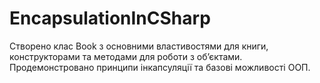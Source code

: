 # EncapsulationInCSharp
Створено клас Book з основними властивостями для книги, конструкторами та методами для роботи з об’єктами. Продемонстровано принципи інкапсуляції та базові можливості ООП.
